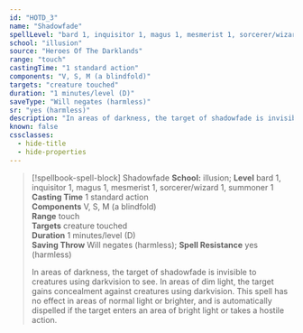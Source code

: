 ```yaml
---
id: "HOTD_3"
name: "Shadowfade"
spellLevel: "bard 1, inquisitor 1, magus 1, mesmerist 1, sorcerer/wizard 1, summoner 1"
school: "illusion"
source: "Heroes Of The Darklands"
range: "touch"
castingTime: "1 standard action"
components: "V, S, M (a blindfold)"
targets: "creature touched"
duration: "1 minutes/level (D)"
saveType: "Will negates (harmless)"
sr: "yes (harmless)"
description: "In areas of darkness, the target of shadowfade is invisible to creatures using darkvision to see. In areas of dim light, the target gains concealment against creatures using darkvision. This spell has no effect in areas of normal light or brighter, and is automatically dispelled if the target enters an area of bright light or takes a hostile action."
known: false
cssclasses:
  - hide-title
  - hide-properties
---
```


> [!spellbook-spell-block] Shadowfade
> **School:** illusion; **Level** bard 1, inquisitor 1, magus 1, mesmerist 1, sorcerer/wizard 1, summoner 1
> **Casting Time** 1 standard action  
> **Components** V, S, M (a blindfold)  
> **Range** touch  
> **Targets** creature touched  
> **Duration** 1 minutes/level (D)  
> **Saving Throw** Will negates (harmless); **Spell Resistance** yes (harmless)
> 
> In areas of darkness, the target of shadowfade is invisible to creatures using darkvision to see. In areas of dim light, the target gains concealment against creatures using darkvision. This spell has no effect in areas of normal light or brighter, and is automatically dispelled if the target enters an area of bright light or takes a hostile action.